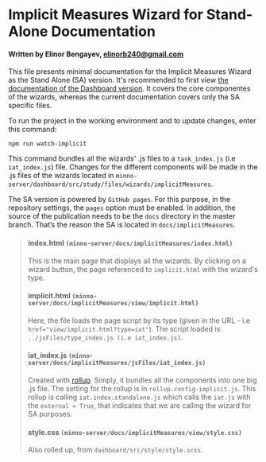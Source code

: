 # Implicit Measures Wizard for Stand-Alone Documentation
#### Written by Elinor Bengayev, elinorb240@gmail.com

This file presents minimal documentation for the Implicit Measures Wizard as the Stand Alone (SA) version. 
It's recommended to first view [the documentation of the Dashboard version](https://github.com/minnojs/minno-server/blob/master/dashboard/src/study/files/wizards/implicitMeasures/implicit_measures_dashboard_doc.md). It covers the core componentes of the wizards, whereas the current documentation covers only the SA specific files. 

To run the project in the working environment and to update changes, enter this command:

```
npm run watch-implicit
```

This command bundles all the wizards' .js files to a `task_index.js` (i.e `iat_index.js`) file. 
Changes for the different components will be made in the .js files of the wizards located in `minno-server/dashboard/src/study/files/wizards/implicitMeasures`.

The SA version is powered by `GitHub pages`. For this purpose, in the repository settings, the `pages` option must be enabled. In addition, the source of the publication needs to be the `docs` directory in the master branch. That’s the reason the SA is located in `docs/implicitMeasures`. 

> #### index.html `(minno-server/docs/implicitMeasures/index.html)`
> This is the main page that displays all the wizards. By clicking on a wizard button, the page referenced to `implicit.html` with the wizard's type. 
> #### implicit.html `(minno-server/docs/implicitMeasures/view/implicit.html)`
> Here, the file loads the page script by its type (given in the URL - i.e `href="view/implicit.html?type=iat"`). 
> The script loaded is `../jsFiles/type_index.js (i.e iat_index.js)`.
> #### iat_index.js `(minno-server/docs/implicitMeasures/jsFiles/iat_index.js)`
> Created with [rollup](https://rollupjs.org/guide/en/). Simply, it bundles all the components into one big .js file. The setting for the rollup is in `rollup.config-implicit.js`. This rollup is calling `iat.index.standalone.js` which calls the `iat.js` with the `external = True`, that indicates that we are calling the wizard for SA purposes. 
> #### style.css `(minno-server/docs/implicitMeasures/view/style.css)`
> Also rolled up, from `dashboard/src/style/style.scss`.
